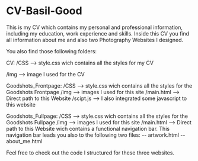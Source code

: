 # CV-Basil-Good

This is my CV which contains my personal and professional information, including my education, work experience and skills. Inside this CV you find all information about me and also two Photography Websites I designed.

You also find those following folders:

CV:
  /CSS --> style.css wich contains all the styles for my CV
  
  /img --> image I used for the CV
  
  

Goodshots_Frontpage:
  /CSS --> style.css wich contains all the styles for the Goodshots Frontpage
  /img --> images I used for this site
  /main.html --> Direct path to this Website
  /scipt.js --> I also integrated some javascript to this website
  
  Goodshots_Fullpage:
  /CSS --> style.css wich contains all the styles for the Goodshots Fullpage
  /img --> images I used for this site
  /main.html --> Direct path to this Website wich contains a functional navigation bar. This navigation bar 
  leads you also to the following two files:
    -- artwork.html
    -- about_me.html
 

Feel free to check out the code I structured for these three websites.
